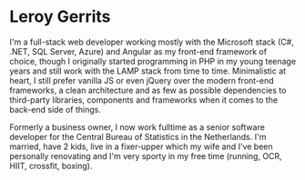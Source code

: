 # Leroy Gerrits

I'm a full-stack web developer working mostly with the Microsoft stack (C#, .NET, SQL Server, Azure) and Angular as my front-end framework of choice, though I originally started programming in PHP in my young teenage years and still work with the LAMP stack from time to time. Minimalistic at heart, I still prefer vanilla JS or even jQuery over the modern front-end frameworks, a clean architecture and as few as possible dependencies to third-party libraries, components and frameworks when it comes to the back-end side of things. 

Formerly a business owner, I now work fulltime as a senior software developer for the Central Bureau of Statistics in the Netherlands. I'm married, have 2 kids, live in a fixer-upper which my wife and I've been personally renovating and I'm very sporty in my free time (running, OCR, HIIT, crossfit, boxing).
